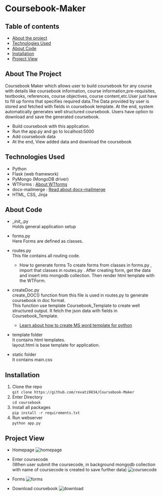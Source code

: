 # Coursebook-Maker

## Table of contents
* [About the project](#about-the-project)
* [Technologies Used](#technologies-used)
* [About Code](#about-code)
* [Installation](#installation)
* [Project View](#project-view)

## About The Project
Coursebook Maker which allows user to build coursebook for any course with details like coursebook information, course information,pre-requisites, textbooks, references, course objectives, course content,etc.User just have to fill up forms that specifies required data.The Data provided by user is stored and fetched with fields in coursebook template. At the end, system automatically generates well structured coursebook. Users have option to download and save the generated coursebook.
  
- Build coursebook with this application.
- Run the app.py and go to localhost:5000
- Add coursebook data
- At the end, View added data and download the coursebook

## Technologies Used
- Python
- Flask (web framework)
- PyMongo (MongoDB driver)
- WTForms : [About WTforms](https://flask.palletsprojects.com/en/2.0.x/patterns/wtforms/)
- docx-mailmerge : [Read about docx-mailmerge](https://pbpython.com/python-word-template.html)
- HTML, CSS, Jinja

## About Code
- \__init__.py \
  Holds general application setup
  
- forms.py\
  Here Forms are defined as classes.
  
- routes.py\
  This file contains all routing code.
  - How to generate forms
    To create forms from classes in forms.py , import that classes in routes.py .
    After creating form, get the data and insert into mongodb collection. Then render html template with the WTForm.
  
- createDoc.py \
  create_DOC() function from this file is used in routes.py to generate coursebook in doc format.\
  This function use template Coursebook_Template to create well structured output.
  It fetch the json data with fields in Coursebook_Template. 
  - [Learn about how to create MS word template for python](https://pbpython.com/python-word-template.html)
 
 - template folder \
    It contains html templates.\
    layout.html is base template for application.
    
 - static folder\
    It contains main.css

## Installation
1. Clone the repo\
  `git clone https://github.com/revati9834/Coursebook-Maker`
2. Enter Directory\
  `cd coursebook`
3. Install all packages\
  `pip install -r requirements.txt`
4. Run webserver\
  `python app.py`

## Project View
- Homepage
 ![homepage](https://github.com/revati9834/Coursebook-Maker/blob/main/Screenshots/homepage.PNG)
 
- Enter coursecode   
  (When user submit the coursecode, in background mongodb collection with name of coursecode is created to save further data)
  ![coursecode](https://github.com/revati9834/Coursebook-Maker/blob/main/Screenshots/coursecode.PNG)
  
- Forms
  ![forms](https://github.com/revati9834/Coursebook-Maker/blob/main/Screenshots/form1.PNG)
  
- Download coursebook
  ![download](https://github.com/revati9834/Coursebook-Maker/blob/main/Screenshots/download.PNG)

